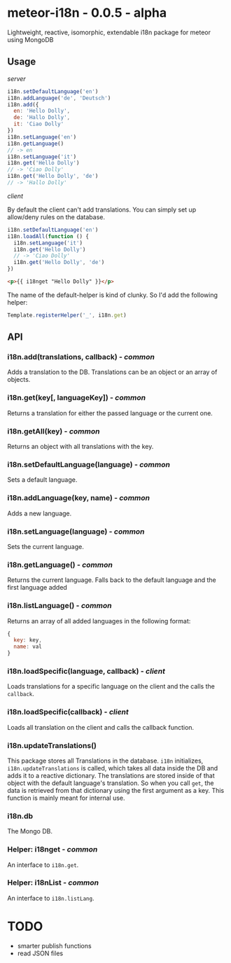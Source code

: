 # meteor-i18n - 0.0.5 - alpha
Lightweight, reactive, isomorphic, extendable i18n package for meteor using MongoDB

## Usage

_server_

```js
i18n.setDefaultLanguage('en')
i18n.addLanguage('de', 'Deutsch')
i18n.add({
  en: 'Hello Dolly',
  de: 'Hallo Dolly',
  it: 'Ciao Dolly'
})
i18n.setLanguage('en')
i18n.getLanguage()
// -> en
i18n.setLanguage('it')
i18n.get('Hello Dolly')
// -> 'Ciao Dolly'
i18n.get('Hello Dolly', 'de')
// -> 'Hallo Dolly'
```

_client_

By default the client can't add translations. You can simply set up allow/deny rules on the database.

```js
i18n.setDefaultLanguage('en')
i18n.loadAll(function () {
  i18n.setLanguage('it')
  i18n.get('Hello Dolly')
  // -> 'Ciao Dolly'
  i18n.get('Hello Dolly', 'de')
})
```

```html
<p>{{ i18nget "Hello Dolly" }}</p>
```

The name of the default-helper is kind of clunky. So I'd add the following helper:

```js
Template.registerHelper('_', i18n.get)
```

## API
### i18n.add(translations, callback) - _common_
Adds a translation to the DB. Translations can be an object or an array of objects.

### i18n.get(key[, languageKey]) - _common_
Returns a translation for either the passed language or the current one.

### i18n.getAll(key) - _common_
Returns an object with all translations with the key.

### i18n.setDefaultLanguage(language) - _common_
Sets a default language.

### i18n.addLanguage(key, name) - _common_
Adds a new language.

### i18n.setLanguage(language) - _common_
Sets the current language.

### i18n.getLanguage() - _common_
Returns the current language. Falls back to the default language and the first language added

### i18n.listLanguage() - _common_
Returns an array of all added languages in the following format:
```js
{
  key: key,
  name: val
}
```

### i18n.loadSpecific(language, callback) - _client_
Loads translations for a specific language on the client and the calls the `callback`.

### i18n.loadSpecific(callback) - _client_
Loads all translation on the client and calls the callback function.

### i18n.updateTranslations()
This package stores all Translations in the database. `i18n` initializes, `i18n.updateTranslations` is called, which takes all data inside the DB and adds it to a reactive dictionary. The translations are stored inside of that object with the default language's translation. So when you call `get`, the data is retrieved from that dictionary using the first argument as a key. This function is mainly meant for internal use.

### i18n.db
The Mongo DB.

### Helper: i18nget - _common_
An interface to `i18n.get`.

### Helper: i18nList - _common_
An interface to `i18n.listLang`.

# TODO
* smarter publish functions
* read JSON files
